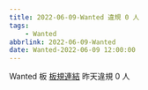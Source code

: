 ```yaml
---
title: 2022-06-09-Wanted 違規 0 人
tags:
    - Wanted
abbrlink: 2022-06-09-Wanted
date: Wanted-2022-06-09 12:00:00
---
```

Wanted 板 [板規連結](https://www.ptt.cc/bbs/Wanted/M.1608829773.A.D3B.html)
昨天違規 0 人
